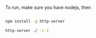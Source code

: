 To run, make sure you have nodejs, then

```bash

npm install -g http-server

http-server ./ -c-1

```
